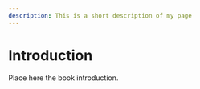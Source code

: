 ```yaml
---
description: This is a short description of my page
---
```


Introduction
============

Place here the book introduction.
